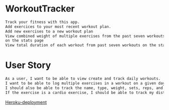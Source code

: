 # WorkoutTracker

```md
Track your fitness with this app.
Add exercices to your most recent workout plan.
Add new exercises to a new workout plan
View combined weight of multiple exercises from the past seven workouts
on the stats page
View total duration of each workout from past seven workouts on the stats page.
```
# User Story
```md
As a user, I want to be able to view create and track daily workouts.
I want to be able to log multiple exercises in a workout on a given day.
I should also be able to track the name, type, weight, sets, reps, and duration of exercise.
If the exercise is a cardio exercise, I should be able to track my distance traveled

```
[Heroku-deployment](https://rocky-forest-00159.herokuapp.com/)
